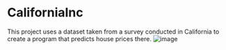 # CaliforniaInc
This project uses a dataset taken from a survey conducted in California to create a program that predicts house prices there.
![image](https://github.com/jamshid-ds/CaliforniaInc/assets/117648241/a090d9fc-9851-4f6e-9306-c28100585fc7)

